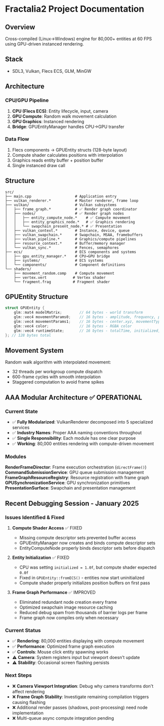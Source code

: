 # Fractalia2 Project Documentation

## Overview
Cross-compiled (Linux→Windows) engine for 80,000+ entities at 60 FPS using GPU-driven instanced rendering.

## Stack
- SDL3, Vulkan, Flecs ECS, GLM, MinGW

## Architecture

### CPU/GPU Pipeline
1. **CPU (Flecs ECS)**: Entity lifecycle, input, camera
2. **GPU Compute**: Random walk movement calculation  
3. **GPU Graphics**: Instanced rendering
4. **Bridge**: GPUEntityManager handles CPU→GPU transfer

### Data Flow
1. Flecs components → GPUEntity structs (128-byte layout)
2. Compute shader calculates positions with interpolation  
3. Graphics reads entity buffer + position buffer
4. Single instanced draw call

## Structure
```
src/
├── main.cpp                    # Application entry
├── vulkan_renderer.*           # Master renderer, frame loop
├── vulkan/                     # Vulkan subsystems
│   ├── frame_graph.*           # ✅ Render graph coordinator
│   ├── nodes/                  # ✅ Render graph nodes
│   │   ├── entity_compute_node.*    # ✅ Compute movement
│   │   ├── entity_graphics_node.*   # ✅ Graphics rendering
│   │   └── swapchain_present_node.* # ✅ Presentation
│   ├── vulkan_context.*        # Instance, device, queue
│   ├── vulkan_swapchain.*      # Swapchain, MSAA, framebuffers
│   ├── vulkan_pipeline.*       # Graphics/compute pipelines
│   ├── resource_context.*      # Buffer/memory manager
│   └── vulkan_sync.*           # Fences, semaphores
├── ecs/                        # ECS components and systems
│   ├── gpu_entity_manager.*    # CPU→GPU bridge
│   ├── systems/                # ECS systems
│   └── components/             # Component definitions
└── shaders/
    ├── movement_random.comp    # Compute movement
    ├── vertex.vert            # Vertex shader
    └── fragment.frag          # Fragment shader
```


## GPUEntity Structure
```cpp
struct GPUEntity {
    glm::mat4 modelMatrix;        // 64 bytes - world transform
    glm::vec4 movementParams0;    // 16 bytes - amplitude, frequency, phase, timeOffset  
    glm::vec4 movementParams1;    // 16 bytes - center.xyz, movementType
    glm::vec4 color;              // 16 bytes - RGBA color
    glm::vec4 runtimeState;       // 16 bytes - totalTime, initialized, stateTimer, entityState
}; // 128 bytes total
```

## Movement System
Random walk algorithm with interpolated movement:
- 32 threads per workgroup compute dispatch
- 600-frame cycles with smooth interpolation
- Staggered computation to avoid frame spikes

## AAA Modular Architecture ✅ OPERATIONAL

### Current State
- ✅ **Fully Modularized**: VulkanRenderer decomposed into 5 specialized services
- ✅ **Industry Names**: Proper AAA naming conventions throughout
- ✅ **Single Responsibility**: Each module has one clear purpose
- ✅ **Working**: 80,000 entities rendering with compute-driven movement

### Modules
**RenderFrameDirector**: Frame execution orchestration (`directFrame()`)
**CommandSubmissionService**: GPU queue submission management
**FrameGraphResourceRegistry**: Resource registration with frame graph
**GPUSynchronizationService**: GPU synchronization primitives
**PresentationSurface**: Swapchain and presentation management

## Recent Debugging Session - January 2025

### Issues Identified & Fixed
1. **Compute Shader Access** ✅ FIXED
   - Missing compute descriptor sets prevented buffer access
   - GPUEntityManager now creates and binds compute descriptor sets
   - EntityComputeNode properly binds descriptor sets before dispatch

2. **Entity Initialization** ✅ FIXED  
   - CPU was setting `initialized = 1.0f`, but compute shader expected `0.0f`
   - Fixed in `GPUEntity::fromECS()` - entities now start uninitialized
   - Compute shader properly initializes position buffers on first pass

3. **Frame Graph Performance** ✅ IMPROVED
   - Eliminated redundant node creation every frame
   - Optimized swapchain image resource caching  
   - Reduced debug spam from thousands of barrier logs per frame
   - Frame graph now compiles only when necessary

### Current Status
- ✅ **Rendering**: 80,000 entities displaying with compute movement
- ✅ **Performance**: Optimized frame graph execution  
- ✅ **Controls**: Mouse click entity spawning works
- ⚠️ **Camera**: System registers input but viewport doesn't update
- ⚠️ **Stability**: Occasional screen flashing persists

### Next Steps
- ❌ **Camera Viewport Integration**: Debug why camera transforms don't affect rendering
- ❌ **Frame Graph Stability**: Investigate remaining compilation triggers causing flashing
- ❌ Additional render passes (shadows, post-processing) need node implementation
- ❌ Multi-queue async compute integration pending